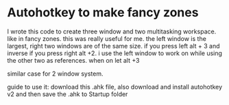 # Autohotkey to make fancy zones
I wrote this code to create three window and two multitasking workspace.
like in fancy zones.
this was really useful for me. the left window is the largest,
right two windows are of the same size. if you press left alt + 3 and inverse if you press right alt +2. i use the left window to work on
while using the other two as references. when on let alt +3

similar case for 2 window system.

guide to use it:
download this .ahk file, also download and install autohotkey v2 and then save the .ahk to Startup folder
